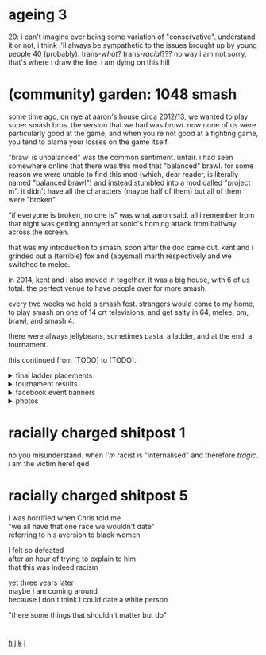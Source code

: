 # ageing 3

20: i can't imagine ever being some variation of "conservative". understand it or not,
i think i'll always be sympathetic to the issues brought up by young people
40 (probably): trans-_what_? trans-_racial_??? no way i am not sorry, that's where i draw the line.
i am dying on this hill


# (community) garden: 1048 smash

some time ago, on nye at aaron's house circa 2012/13, we wanted to play super smash bros.
the version that we had was _brawl_. now none of us were particularly good at the game,
and when you're not good at a fighting game,
you tend to blame your losses on the game itself.

"brawl is unbalanced" was the common sentiment. unfair.
i had seen somewhere online that there was this mod that "balanced" brawl.
for some reason we were unable to find this mod
(which, dear reader, is literally named "balanced brawl") and instead stumbled into a mod
called "project m". it didn't have all the characters (maybe half of them) but all of them
were "broken".

"if everyone is broken, no one is" was what aaron said. all i remember from that night
was getting annoyed at sonic's homing attack from halfway across the screen.

that was my introduction to smash. soon after the doc came out. kent and i grinded out
a (terrible) fox and (abysmal) marth respectively and we switched to melee.

in 2014, kent and i also moved in together. it was a big house, with 6 of us total.
the perfect venue to have people over for more smash.

every two weeks we held a smash fest. strangers would come to my home, to play smash
on one of 14 crt televisions, and get salty in 64, melee, pm, brawl, and smash 4.

there were always jellybeans, sometimes pasta, a ladder, and at the end, a tournament.

this continued from [TODO] to [TODO].

<details>
<summary>final ladder placements</summary>
</details>

<details>
<summary>tournament results</summary>
</details>

<details>
<summary>facebook event banners</summary>
</details>

<details>
<summary>photos</summary>
</details>


# racially charged shitpost 1

no you misunderstand. when _i'm_ racist is "internalised" and therefore _tragic_.
_i_ am the victim here! qed


# racially charged shitpost 5

I was horrified when Chris told me  
"we all have that one race we wouldn't date"  
referring to his aversion to black women

I felt so defeated  
after an hour of trying to explain to him  
that this was indeed racism

yet three years later  
maybe I am coming around  
because I don't think I could date a white person

"there some things that shouldn't matter but do"


#

[h](./3-2.md) [j](./4-3.md) [k](./4-1.md) [l](./5-2.md)
